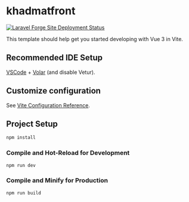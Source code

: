 # khadmatfront

[![Laravel Forge Site Deployment Status](https://img.shields.io/endpoint?url=https%3A%2F%2Fforge.laravel.com%2Fsite-badges%2F22fc4cbc-13cf-4272-a1b4-17cafad631eb&style=plastic)](https://forge.laravel.com/servers/774214/sites/2299655)

This template should help get you started developing with Vue 3 in Vite.

## Recommended IDE Setup

[VSCode](https://code.visualstudio.com/) + [Volar](https://marketplace.visualstudio.com/items?itemName=Vue.volar) (and disable Vetur).

## Customize configuration

See [Vite Configuration Reference](https://vitejs.dev/config/).

## Project Setup

```sh
npm install
```

### Compile and Hot-Reload for Development

```sh
npm run dev
```

### Compile and Minify for Production

```sh
npm run build
```
